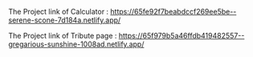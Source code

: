 The Project link of Calculator : https://65fe92f7beabdccf269ee5be--serene-scone-7d184a.netlify.app/



The Project link of Tribute page : https://65f979b5a46ffdb419482557--gregarious-sunshine-1008ad.netlify.app/
